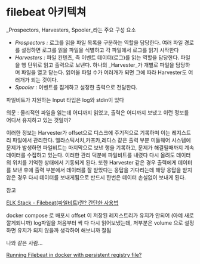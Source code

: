 # filebeat 아키텍쳐

_Prospectors, Harvesters, Spooler_라는 주요 구성 요소

* _Prospectors :_ 로그를 읽을 파일 목록을 구분하는 역할을 담당한다. 여러 파일 경로를 설정하면 로그를 읽을 파일을 식별하고 각 파일에서 로그를 읽기 시작한다
* _Harvesters :_ 파일 컨텐츠, 즉 이벤트 데이터(로그)를 읽는 역할을 담당한다. 파일을 행 단위로 읽고 출력으로 보낸다. 하나의 _Harvester_가 개별로 파일을 담당하며 파일을 열고 닫는다. 읽어올 파일 수가 여러개가 되면 그에 따라 Harvester도 여러개가 되는 것이다.
* _Spooler :_ 이벤트를 집계하고 설정한 출력으로 전달한다.

파일비트가 지원하는 Input 타입은 log와 stdin이 있다

의문 : 물리적인 파일을 읽는데 어디까지 읽었고, 출력은 어디까지 보냈고 이런 정보를 어디서 유지하고 있는 것일까?

이러한 정보는 Harvester가 offset으로 디스크에 주기적으로 기록하며 이는 레지스트리 파일에서 관리한다. 엘라스틱서치,카프카,레디스 같은 출력 부분 미들웨어 시스템에 문제가 발생하면 파일비트는 마지막으로 보낸 행을 기록하고, 문제가 해결될때까지 계속 데이터를 수집하고 있는다. 이러한 관리 덕분에 파일비트를 내렸다 다시 올려도 데이터의 위치를 기억한 상태에서 기동되게 된다. 또한 Harvester 같은 경우 출력에게 데이터를 보낸 후에 출력 부분에서 데이터를 잘 받았다는 응답을 기다리는데 해당 응답을 받지 않은 경우 다시 데이터를 보내게됨으로 반드시 한번은 데이터 손실없이 보내게 된다.

참고

[ELK Stack - Filebeat(파일비트)란? 간단한 사용법](https://coding-start.tistory.com/187)

docker compose 로 배포시 offset 이 저장된 레지스트리가 유지가 안되어 (아예 새로 깔게되니까) log파일을 처음부터 싹 다 다시 읽어보냈는데, 저부분은 volume 으로 설정하면 유지가 되지 않을까 생각하여 해보니까 잘됨

나와 같은 사람…

[Running Filebeat in docker with persistent registry file?](https://discuss.elastic.co/t/running-filebeat-in-docker-with-persistent-registry-file/191595)
